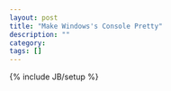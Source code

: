 ```yaml
---
layout: post
title: "Make Windows's Console Pretty"
description: ""
category: 
tags: []
---
```

{% include JB/setup %}
